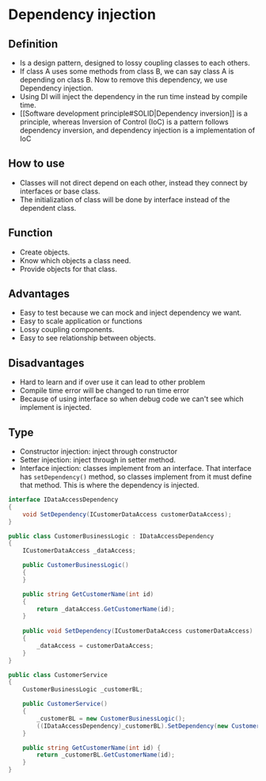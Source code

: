 # Dependency injection
## Definition 
- Is a design pattern, designed to lossy coupling classes to each others.
- If class A uses some methods from class B, we can say class A is depending on class B. Now to remove this dependency, we use Dependency injection.
- Using DI will inject the dependency in the run time instead by compile time.
- [[Software development principle#SOLID|Dependency inversion]] is a principle, whereas Inversion of Control (IoC) is a pattern follows dependency inversion, and dependency injection is a implementation of IoC 
## How to use
- Classes will not direct depend on each other, instead they connect by interfaces or base class.
- The initialization of class will be done by interface instead of the dependent class.
## Function
- Create objects.
- Know which objects a class need.
- Provide objects for that class.
## Advantages
- Easy to test because we can mock and inject dependency we want.
- Easy to scale application or functions
- Lossy coupling components.
- Easy to see relationship between objects. 
## Disadvantages
- Hard to learn and if over use it can lead to other problem
- Compile time error will be changed to run time error
- Because of using interface so when debug code we can't see which implement is injected.
## Type
- Constructor injection: inject through constructor
- Setter injection: inject through in setter method.
- Interface injection: classes implement from an interface. That interface has `setDependency()` method, so classes implement from it must define that method. This is where the dependency is injected.
``````csharp
interface IDataAccessDependency
{
    void SetDependency(ICustomerDataAccess customerDataAccess);
}

public class CustomerBusinessLogic : IDataAccessDependency
{
    ICustomerDataAccess _dataAccess;

    public CustomerBusinessLogic()
    {
    }

    public string GetCustomerName(int id)
    {
        return _dataAccess.GetCustomerName(id);
    }
        
    public void SetDependency(ICustomerDataAccess customerDataAccess)
    {
        _dataAccess = customerDataAccess;
    }
}

public class CustomerService
{
    CustomerBusinessLogic _customerBL;

    public CustomerService()
    {
        _customerBL = new CustomerBusinessLogic();
        ((IDataAccessDependency)_customerBL).SetDependency(new CustomerDataAccess());
    }

    public string GetCustomerName(int id) {
        return _customerBL.GetCustomerName(id);
    }
}
``````